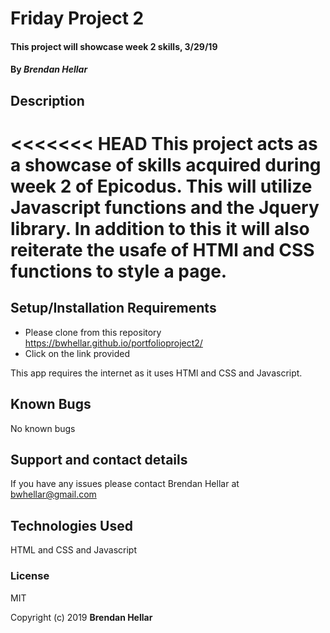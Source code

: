 
# Friday Project 2

#### This project will showcase week 2 skills, 3/29/19


#### By _**Brendan Hellar**_

## Description

<<<<<<< HEAD
This project acts as a showcase of skills acquired during week 2 of Epicodus.  This will utilize Javascript functions and the Jquery library.  In addition to this it will also reiterate the usafe of HTMl and CSS functions to style a page.
=======

## Setup/Installation Requirements

-   Please clone from this repository https://bwhellar.github.io/portfolioproject2/
-   Click on the link provided

This app requires the internet as it uses HTMl and CSS and Javascript.

## Known Bugs

No known bugs

## Support and contact details

If you have any issues please contact Brendan Hellar at bwhellar@gmail.com

## Technologies Used

HTML and CSS and Javascript

### License

MIT

Copyright (c) 2019 **Brendan Hellar**
